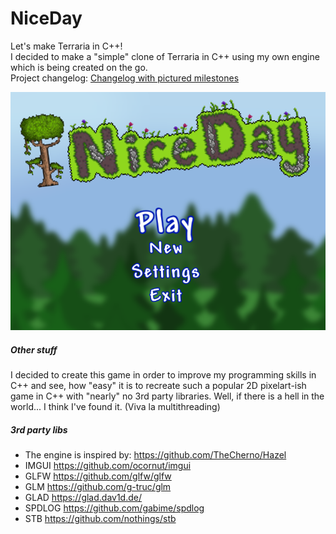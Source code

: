# NiceDay

Let's make Terraria in C++!  
I decided to make a "simple" clone of Terraria in C++ using my own engine which is being created on the go.  
Project changelog: [Changelog with pictured milestones](screenshots/TIMELINE.md)

![Alt text](screenshots/back_logo.png?raw=false "logo")

##### Other stuff
I decided to create this game in order to improve my programming skills in C++ and see, how "easy" it is to recreate such a popular 2D pixelart-ish game in C++ with "nearly" no 3rd party libraries. Well, if there is a hell in the world... I think I've found it. (Viva la multithreading)

##### 3rd party libs
- The engine is inspired by: https://github.com/TheCherno/Hazel   
- IMGUI https://github.com/ocornut/imgui
- GLFW https://github.com/glfw/glfw
- GLM https://github.com/g-truc/glm
- GLAD https://glad.dav1d.de/
- SPDLOG https://github.com/gabime/spdlog
- STB https://github.com/nothings/stb




